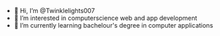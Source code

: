 - 👋 Hi, I’m @Twinklelights007
- 👀 I’m interested in computerscience web and app development
- 🌱 I’m currently learning bachelour's degree in computer applications
  

<!---
Twinklelights007/Twinklelights007 is a ✨ special ✨ repository because its `README.md` (this file) appears on your GitHub profile.
You can click the Preview link to take a look at your changes.
--->
